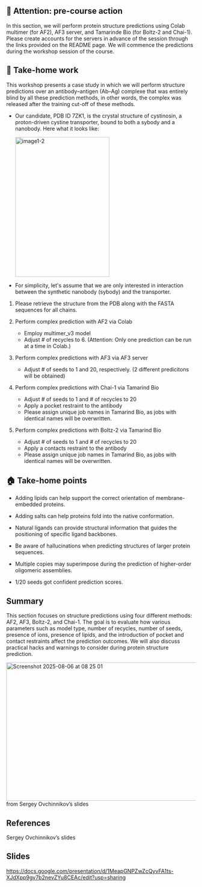 ## 🚨 Attention: pre-course action

In this section, we will perform protein structure predictions using Colab multimer (for AF2), AF3 server, and Tamarinde Bio (for Boltz-2 and Chai-1). Please create accounts for the servers in advance of the session through the links provided on the README page. We will commence the predictions during the workshop session of the course.

##  📝 Take-home work

This workshop presents a case study in which we will perform structure predictions over an antibody–antigen (Ab–Ag) complexe that was entirely blind by all these prediction methods, in other words, the complex was released after the training cut-off of these methods.

- Our candidate, PDB ID 7ZK1, is the crystal structure of cystinosin, a proton-driven cystine transporter, bound to both a sybody and a nanobody. Here what it looks like:

  <img width="250" height="371" alt="image1-2" src="https://github.com/user-attachments/assets/b822be23-8672-4e5e-89bb-221ef7bfc4f4" />

- For simplicity, let's assume that we are only interested in interaction between the synthetic nanobody (sybody) and the transporter.

1) Please retrieve the structure from the PDB along with the FASTA sequences for all chains.

2) Perform complex prediction with AF2 via Colab
   - Employ multimer_v3 model 
   - Adjust # of recycles to 6. (Attention: Only one prediction can be run at a time in Colab.)

3) Perform complex predictions with AF3 via AF3 server
   - Adjust # of seeds to 1 and 20, respectively. (2 different predicitons will be obtained)

4) Perform complex predictions with Chai-1 via Tamarind Bio
   - Adjust # of seeds to 1 and # of recycles to 20
   - Apply a pocket restraint to the antibody
   - Please assign unique job names in Tamarind Bio, as jobs with identical names will be overwritten.

5) Perform complex predictions with Boltz-2 via Tamarind Bio
   - Adjust # of seeds to 1 and # of recycles to 20
   - Apply a contacts restraint to the antibody
   - Please assign unique job names in Tamarind Bio, as jobs with identical names will be overwritten.


## 🏠 Take-home points

- Adding lipids can help support the correct orientation of membrane-embedded proteins.

- Adding salts can help proteins fold into the native conformation.

- Natural ligands can provide structural information that guides the positioning of specific ligand backbones.

- Be aware of hallucinations when predicting structures of larger protein sequences.

- Multiple copies may superimpose during the prediction of higher-order oligomeric assemblies.

- 1/20 seeds got confident prediction scores.

## Summary

This section focuses on structure predictions using four different methods: AF2, AF3, Boltz-2,
and Chai-1. The goal is to evaluate how various parameters such as model type, number of recycles, number of seeds, presence of ions, presence of lipids, and the introduction of pocket and contact restraints affect the prediction outcomes. We will also discuss practical hacks and warnings to consider during protein structure prediction.

<img width="672" height="367" alt="Screenshot 2025-08-06 at 08 25 01" src="https://github.com/user-attachments/assets/90fc4ece-9bf8-48fc-9658-6fd830207281" />
 from Sergey Ovchinnikov’s slides

## References

Sergey Ovchinnikov’s slides

## Slides

https://docs.google.com/presentation/d/1MeapGNPZwZcQyvFA1ts-XJdXpp9gv7b2nevZYu8CEAc/edit?usp=sharing
